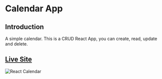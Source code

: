 # Calendar App

## Introduction
A simple calendar.
This is a CRUD React App, you can create, read, update and delete.

## [Live Site](https://mern-calendar-tekka.herokuapp.com/)

![React Calendar](https://res.cloudinary.com/drcq2kx3u/image/upload/v1620796823/GitHub/React-Calendar/Calendar_m98flq.jpg)
